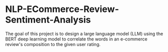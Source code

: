 # NLP-ECommerce-Review-Sentiment-Analysis
The goal of this project is to design a large language model (LLM) using the BERT deep learning model to correlate the words in an e-commerce review's composition to the given user rating.
